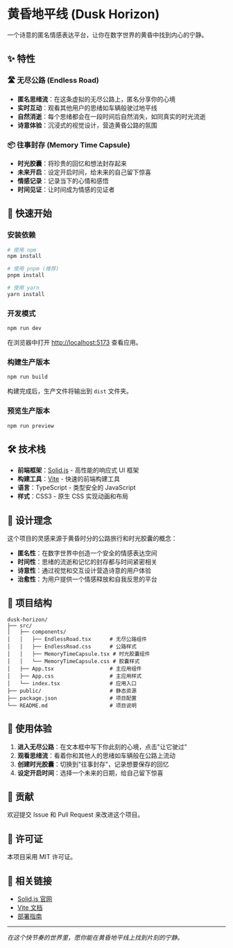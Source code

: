 # 黄昏地平线 (Dusk Horizon)

一个诗意的匿名情感表达平台，让你在数字世界的黄昏中找到内心的宁静。

## ✨ 特性

### 🛣️ 无尽公路 (Endless Road)
- **匿名思绪流**：在这条虚拟的无尽公路上，匿名分享你的心境
- **实时互动**：观看其他用户的思绪如车辆般驶过地平线
- **自然消逝**：每个思绪都会在一段时间后自然消失，如同真实的时光流逝
- **诗意体验**：沉浸式的视觉设计，营造黄昏公路的氛围

### 📦 往事封存 (Memory Time Capsule)
- **时光胶囊**：将珍贵的回忆和想法封存起来
- **未来开启**：设定开启时间，给未来的自己留下惊喜
- **情感记录**：记录当下的心情和感悟
- **时间见证**：让时间成为情感的见证者

## 🚀 快速开始

### 安装依赖

```bash
# 使用 npm
npm install

# 使用 pnpm (推荐)
pnpm install

# 使用 yarn
yarn install
```

### 开发模式

```bash
npm run dev
```

在浏览器中打开 [http://localhost:5173](http://localhost:5173) 查看应用。

### 构建生产版本

```bash
npm run build
```

构建完成后，生产文件将输出到 `dist` 文件夹。

### 预览生产版本

```bash
npm run preview
```

## 🛠️ 技术栈

- **前端框架**：[Solid.js](https://solidjs.com) - 高性能的响应式 UI 框架
- **构建工具**：[Vite](https://vitejs.dev) - 快速的前端构建工具
- **语言**：TypeScript - 类型安全的 JavaScript
- **样式**：CSS3 - 原生 CSS 实现动画和布局

## 🎨 设计理念

这个项目的灵感来源于黄昏时分的公路旅行和时光胶囊的概念：

- **匿名性**：在数字世界中创造一个安全的情感表达空间
- **时间性**：思绪的流逝和记忆的封存都与时间紧密相关
- **诗意性**：通过视觉和交互设计营造诗意的用户体验
- **治愈性**：为用户提供一个情感释放和自我反思的平台

## 📁 项目结构

```
dusk-horizon/
├── src/
│   ├── components/
│   │   ├── EndlessRoad.tsx      # 无尽公路组件
│   │   ├── EndlessRoad.css      # 公路样式
│   │   ├── MemoryTimeCapsule.tsx # 时光胶囊组件
│   │   └── MemoryTimeCapsule.css # 胶囊样式
│   ├── App.tsx                  # 主应用组件
│   ├── App.css                  # 主应用样式
│   └── index.tsx                # 应用入口
├── public/                      # 静态资源
├── package.json                 # 项目配置
└── README.md                    # 项目说明
```

## 🌟 使用体验

1. **进入无尽公路**：在文本框中写下你此刻的心境，点击"让它驶过"
2. **观看思绪流**：看着你和其他人的思绪如车辆般在公路上流动
3. **创建时光胶囊**：切换到"往事封存"，记录想要保存的回忆
4. **设定开启时间**：选择一个未来的日期，给自己留下惊喜

## 🤝 贡献

欢迎提交 Issue 和 Pull Request 来改进这个项目。

## 📄 许可证

本项目采用 MIT 许可证。

## 🔗 相关链接

- [Solid.js 官网](https://solidjs.com)
- [Vite 文档](https://vitejs.dev)
- [部署指南](https://vite.dev/guide/static-deploy.html)

---

*在这个快节奏的世界里，愿你能在黄昏地平线上找到片刻的宁静。*
